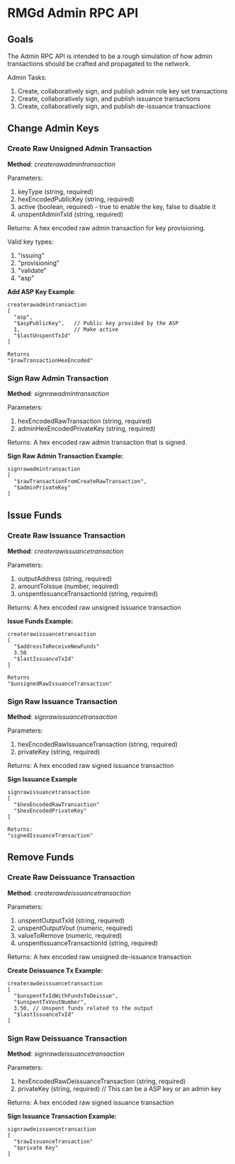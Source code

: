 # RMGd Admin RPC API

## Goals

The Admin RPC API is intended to be a rough simulation of how admin transactions should be crafted and propagated to the network.

Admin Tasks:

1. Create, collaboratively sign, and publish admin role key set transactions
2. Create, collaboratively sign, and publish issuance transactions
3. Create, collaboratively sign, and publish de-issuance transactions

## Change Admin Keys

### Create Raw Unsigned Admin Transaction

**Method**: *createrawadmintransaction*

Parameters:

1. keyType (string, required)
2. hexEncodedPublicKey (string, required)
3. active (boolean, required) - true to enable the key, false to disable it
4. unspentAdminTxId (string, required)

Returns: A hex encoded raw admin transaction for key provisioning.

Valid key types:

1. "issuing"
2. "provisioning"
3. "validate"
4. "asp"

**Add ASP Key Example**:

```
createrawadmintransaction
[
  "asp",
  "$aspPublicKey",   // Public key provided by the ASP
  1,                 // Make active
  "$lastUnspentTxId"
]

Returns
"$rawTransactionHexEncoded"
```

### Sign Raw Admin Transaction

**Method**: *signrawadmintransaction*

Parameters:

1. hexEncodedRawTransaction (string, required)
2. adminHexEncodedPrivateKey (string, required)

Returns: A hex encoded raw admin transaction that is signed.

**Sign Raw Admin Transaction Example:**

```
signrawadmintransaction
[
  "$rawTransactionFromCreateRawTransaction",
  "$adminPrivateKey"
]
```

## Issue Funds

### Create Raw Issuance Transaction

**Method**: *createrawissuancetransaction*

Parameters:

1. outputAddress (string, required)
2. amountToIssue (number, required)
3. unspentIssuanceTransactionId (string, required)

Returns: A hex encoded raw unsigned issuance transaction

**Issue Funds Example:**

```
createrawissuancetransaction
[
  "$addressToReceiveNewFunds"
  3.50
  "$lastIssuanceTxId"
]

Returns
"$unsignedRawIssuanceTransaction"
```

### Sign Raw Issuance Transaction

**Method**: *signrawissuancetransaction*

Parameters:

1. hexEncodedRawIssuanceTransaction (string, required)
2. privateKey (string, required)

Returns: A hex encoded raw signed issuance transaction

**Sign Issuance Example**

```
signrawissuancetransaction
[
  "$hexEncodedRawTransaction"
  "$hexEncodedPrivateKey"
]

Returns:
"signedIssuanceTransaction"
```

## Remove Funds

### Create Raw Deissuance Transaction

**Method**: *createrawdeissuancetransaction*

Parameters:

1. unspentOutputTxId (string, required)
2. unspentOutputVout (numeric, required)
3. valueToRemove (numeric, required)
3. unspentIssuanceTransactionId (string, required)

Returns: A hex encoded raw unsigned de-issuance transaction

**Create Deissuance Tx Example:**

```
createrawdeissuancetransaction
[
  "$unspentTxIdWithFundsToDeissue",
  "$unspentTxVoutNumber",
  3.50, // Unspent funds related to the output
  "$lastIssuanceTxId"
]
```

### Sign Raw Deissuance Transaction

**Method**: *signrawdeissuancetransaction*

Parameters:

1. hexEncodedRawDeissuanceTransaction (string, required)
2. privateKey (string, required) // This can be a ASP key or an admin key

Returns: A hex encoded raw signed issuance transaction

**Sign Issuance Transaction Example:**

```
signrawdeissuancetransaction
[
  "$rawIssuanceTransaction"
  "$private Key"
]
```
